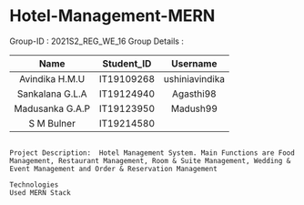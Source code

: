 # Hotel-Management-MERN
Group-ID : 2021S2_REG_WE_16
Group Details :

|Name|Student_ID|Username|
|:---:|:--------:|:------:|
|Avindika H.M.U|IT19109268|ushiniavindika|
|Sankalana G.L.A|IT19124940|Agasthi98|
|Madusanka G.A.P|IT19123950|Madush99|
|S M Bulner|IT19214580|

```dhsgsdj

Project Description:  Hotel Management System. Main Functions are Food Management, Restaurant Management, Room & Suite Management, Wedding & Event Management and Order & Reservation Management

Technologies
Used MERN Stack
